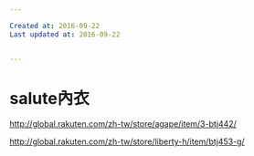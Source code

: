 ```yaml
---

Created at: 2016-09-22
Last updated at: 2016-09-22


---
```


# salute內衣


<http://global.rakuten.com/zh-tw/store/agape/item/3-btj442/>

<http://global.rakuten.com/zh-tw/store/liberty-h/item/btj453-g/>

